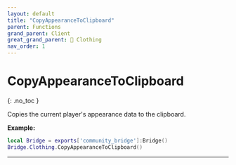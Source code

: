```yaml
---
layout: default
title: "CopyAppearanceToClipboard"
parent: Functions
grand_parent: Client
great_grand_parent: 👔 Clothing
nav_order: 1
---
```


# CopyAppearanceToClipboard
{: .no_toc }

Copies the current player's appearance data to the clipboard.

**Example:**
```lua
local Bridge = exports['community_bridge']:Bridge()
Bridge.Clothing.CopyAppearanceToClipboard()
```

---